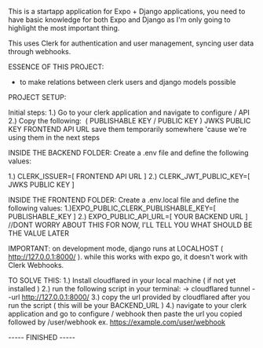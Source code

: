 This is a startapp application for Expo + Django applications, you need to have basic knowledge for both Expo and Django as I'm only going to highlight the most important thing.

This uses Clerk for authentication and user management, syncing user data through webhooks. 

ESSENCE OF THIS PROJECT:
- to make relations between clerk users and django models possible

PROJECT SETUP:

Initial steps:
1.) Go to your clerk application and navigate to configure / API 
2.) Copy the following:
‌ ( PUBLISHABLE KEY / PUBLIC KEY ) 
‌JWKS PUBLIC KEY
‌FRONTEND API URL
save them temporarily somewhere 'cause we're using them in the next steps

INSIDE THE BACKEND FOLDER:
Create a .env file and define the following values:

1.) CLERK_ISSUER=[ FRONTEND API URL ] 
2.) CLERK_JWT_PUBLIC_KEY=[ JWKS PUBLIC KEY ]

INSIDE THE FRONTEND FOLDER:
Create a .env.local file and define the following values:
1.)EXPO_PUBLIC_CLERK_PUBLISHABLE_KEY=[ PUBLISHABLE_KEY ]
2.) EXPO_PUBLIC_API_URL=[ YOUR BACKEND URL ] //DONT WORRY ABOUT THIS FOR NOW, I'LL TELL YOU WHAT SHOULD BE THE VALUE LATER

IMPORTANT:
on development mode, django runs at LOCALHOST ( http://127.0.0.1:8000/ ). while this works with expo go, it doesn't work with Clerk Webhooks.

TO SOLVE THIS:
1.) Install cloudflared in your local machine ( if not yet installed )
2.)  run the following script in your terminal:
-> cloudflared tunnel --url http://127.0.0.1:8000/
3.) copy the url provided by cloudflared after you run the script ( this will be your BACKEND_URL )
4.) navigate to your clerk application and go to configure / webhook then paste the url you copied followed by /user/webhook
ex. https://example.com/user/webhook

----- FINISHED -----